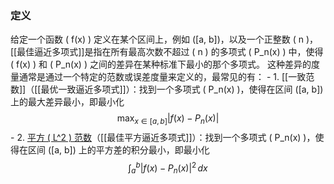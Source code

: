 ### 定义
给定一个函数 \( f(x) \) 定义在某个区间上，例如 \([a, b]\)，以及一个正整数 \( n \)，[[最佳逼近多项式]]是指在所有最高次数不超过 \( n \) 的多项式 \( P_n(x) \) 中，使得 \( f(x) \) 和 \( P_n(x) \) 之间的差异在某种标准下最小的那个多项式。
这种差异的度量通常是通过一个特定的范数或误差度量来定义的，最常见的有：
	- 1. [[一致范数]]（[[最优一致逼近多项式]]）：找到一个多项式 \( P_n(x) \)，使得在区间 \([a, b]\) 上的最大差异最小，即最小化
	  $$ \max_{x \in [a, b]} |f(x) - P_n(x)| $$
	- 2. [平方 \( L^2 \) 范数]([[平方欧几里得范数]])（[[最佳平方逼近多项式]]）：找到一个多项式 \( P_n(x) \)，使得在区间 \([a, b]\) 上的平方差的积分最小，即最小化
	  $$ \int_a^b |f(x) - P_n(x)|^2 \, dx $$